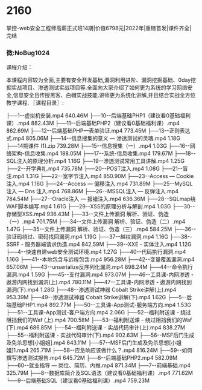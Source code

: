 # 2160
掌控-web安全工程师高薪正式班14期|价值6798元|2022年|重磅首发|课件齐全|完结
### 微:NoBug1024 


课程介绍：

本课程内容较为全面,主要有安全开发基础,漏洞利用进阶、漏洞挖掘基础、0day挖掘实战项目、渗透测试实战项目等.全面向大家介绍了如何更为系统的学习网络安全,信息安全且传授黑客、白帽实战技能.讲师更为系统化讲解,并且结合实战全方位教学课程.
〖课程目录〗:

├──1--虚拟机安装.mp4  640.46M
├──10--后端基础PHP1（建议看0基础福利课）.mp4  882.43M
├──11--后端基础PHP2（建议看0基础福利课）.mp4  862.69M
├──12--后端基础PHP—表单验证.mp4  773.45M
├──13--正则表达式.mp4  805.06M
├──14--信息搜集的意义 — 渗透测试的灵魂.mp4  1.18G
├──14期课件 (1).zip  739.28M
├──15--信息搜集（一）.mp4  1.03G
├──16--网络架构-信息收集.mp4  188.05M
├──17--系统-信息收集.mp4  179.67M
├──18--SQL注入的原理分析.mp4  1.16G
├──19--渗透测试常用工具讲解.mp4  1.25G
├──2--开学典礼.mp4  735.78M
├──20--POST注入.mp4  1.08G
├──21--盲注.mp4  1.31G
├──22--宽字节注入.mp4  850.90M
├──23--Access — Cookie注入.mp4  1.16G
├──24--Access — 偏移注入.mp4  731.89M
├──25--MySQL注入 — Dns 注入.mp4  768.86M
├──26--MSSQL注入 — 反弹注入.mp4  784.54M
├──27--Oracle注入 — 报错注入.mp4  636.36M
├──28--SQLmap绕WAF脚本编写.mp4  1.61G
├──29--XSS的原理分析与解剖.mp4  1.03G
├──30--存储型XSS.mp4  936.43M
├──33--文件上传漏洞 解析、验证、伪造（一）.mp4  701.75M
├──34--文件上传漏洞 解析、验证、伪造（二）.mp4  1.47G
├──35--文件上传漏洞 解析、验证、伪造（三）.mp4  584.25M
├──36--验证码绕过、密码找回漏洞.mp4  1.19G
├──37--越权漏洞.mp4  1.16G
├──38--SSRF - 服务器端请求伪造.mp4  842.59M
├──39--XXE - 实体注入.mp4  1.12G
├──4--快速自建web安全测试环境.mp4  1.27G
├──40--代码执行漏洞.mp4  1.16G
├──41--本地包含与远程包含.mp4  956.28M
├──42--变量覆盖漏洞.mp4  657.06M
├──43--unserialize反序列化漏洞.mp4  898.24M
├──44--命令执行漏洞.mp4  1.59G
├──45--支付漏洞.mp4  973.07M
├──46--工具课-内网渗透 - 遨游内网找到漏洞(上).mp4  780.11M
├──47--工具课-内网渗透 - 遨游内网找到漏洞(下).mp4  1.28G
├──48--渗透测试神器 Cobalt Strike讲解(上).mp4  953.39M
├──49--渗透测试神器 Cobalt Strike讲解(下).mp4  1.62G
├──5--后端基础PHP1.mp4  892.77M
├──50--工具课-App测试-服务端方向.mp4  1.53G
├──51--工具课-App测试-客户端方向.mp4  2.06G
├──52--福利附送课 - 绕过阻挡我们的Waf (上).mp4  700.58M
├──53--福利附送课 - 绕过阻挡我们的Waf (下).mp4  686.85M
├──54--福利附送课 - 实战代码审计(上).mp4  838.27M
├──55--福利附送课 - 实战代码审计(下).mp4  902.63M
├──56--MSF后门生成及免杀思想[小姐姐].mp4  643.11M
├──57--MSF后门生成及免杀思想[小姐姐]1.mp4  265.71M
├──58--应急响应该做什么？.mp4  816.24M
├──59--如何撰写渗透测试报告.mp4  645.72M
├──6--后端基础PHP2.mp4  582.09M
├──60--就业指导 — 岗位、简历、内推.mp4  871.34M
├──7--前端基础.mp4  325.79M
├──8--数据库简介及SQL语法（建议看0基础福利课）.mp4  771.62M
└──9--后端基础SQL（建议看0基础福利课）.mp4  759.23M

